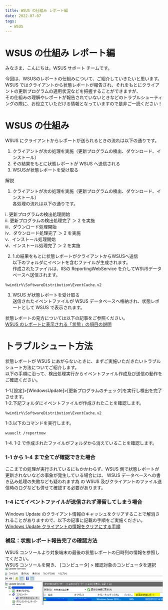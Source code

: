 ```yaml
---
title: WSUS の仕組み レポート編
date: 2022-07-07
tags:
  - WSUS
---
```


# WSUS の仕組み レポート編
みなさま、こんにちは。WSUS サポート チームです。

今回は、WSUSのレポートの仕組みについて、ご紹介していきたいと思います。  
WSUS ではクライアントから状態レポートが報告され、それをもとにクライアントの更新プログラムの適用状況などを把握することができますが、  
その仕組みの理解やレポートが報告されていないときなどのトラブルシューティングの際に、お役立ていただける情報となっていますので是非ご一読ください！  

# WSUS の仕組み   

WSUS にクライアントからレポートが送られるときの流れは以下の通りです。    
1. クライアントが次の処理を実施（更新プログラムの検出、ダウンロード、インストール）  
2. その結果をもとに状態レポートが WSUS へ送信される  
3. WSUSが状態レポートを受け取る  

解説  
1. クライアントが次の処理を実施（更新プログラムの検出、ダウンロード、インストール）  
各処理の流れは以下の通りです。

ⅰ. 更新プログラムの検出処理開始  
ⅱ. 更新プログラムの検出処理完了 ＞ 2 を実施  
ⅲ．ダウンロード処理開始  
ⅳ．ダウンロード処理完了 ＞ 2 を実施  
ⅴ．インストール処理開始  
ⅵ．インストール処理完了 ＞ 2 を実施  

2. 1.の結果をもとに状態レポートがクライアントからWSUSへ送信  
以下のフォルダにイベントを含むファイルが生成されます。  
作成されたファイルは、IISの ReportingWebService を介してWSUSデータベースへ送信されます。  
```
%windir%\SoftwareDistribution\EventCache.v2
```

3. WSUS が状態レポートを受け取る  
送信されたイベントファイルが WSUS データベースへ格納され、状態レポートとして WSUS で表示されます。  

状態レポートの見方については以下の記事をご参照ください。    
[WSUS のレポートに表示される「状態」の項目の説明](https://jpmem.github.io/blog/wsus/2017-09-04_02/)

# トラブルシュート方法  
状態レポートが WSUS にあがらないときに、まずご実施いただきたいトラブルシュート方法についてご紹介します。  
以下の手順に沿って、検出処理実行からイベントファイル作成及び送信の動作をご確認ください。

1-1.[設定]>[WindowsUpdate]>[更新プログラムのチェック]を実行し検出を完了させます。  
1-2.下記フォルダにイベントファイルが作成されたことを確認します。  
```
%windir%\SoftwareDistribution\EventCache.v2
```
1-3.以下のコマンドを実行します。  
```
wuauclt /reportnow
```
1-4. 1-2 で作成されたファイルがフォルダから消えていることを確認します。  

### 1-1 から 1-4 まで全てが確認できた場合    
ここまでの処理が実行されているにもかかわらず、WSUS 側で状態レポートが更新されないなどの事象が発生している場合には、
WSUS データベースへの書き込み処理の失敗なども疑われます為 の WSUS 及びクライアントのファイル送信時のログなども併せて確認する必要があります。  

### 1-4 にてイベントファイルが送信されず滞留してしまう場合  
Windows Update のクライアント情報のキャッシュをクリアすることで解消されることがありますので、以下の記事に記載の手順をご実施ください。   
[Windows Update クライアントの情報をクリアにする手順](https://social.msdn.microsoft.com/Forums/ja-JP/8cec0049-4b41-4976-a440-d4012c8510ca/windows-update?forum=jpsccmwsus)  

### 補足：状態レポート報告完了の確認方法
WSUS コンソールより対象端末の最後の状態レポートの日時列の情報を参照してください。  
WSUS コンソールを開き、 [コンピュータ] > 確認対象のコンピュータを選択
![](2022-07-07_01/2022-07-07_01_1.png)
